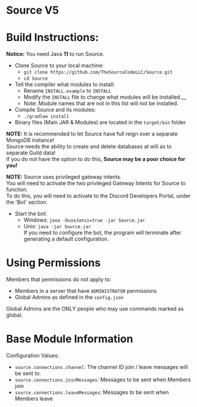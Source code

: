 # Source V5

# Build Instructions:
**Notice:** You need Java **11** to run Source. </br>

* Clone Source to your local machine:
  - `git clone https://github.com/TheSourceCodeLLC/Source.git`
  - `cd Source`
* Tell the compiler what modules to install:
  - Rename `INSTALL.example` to `INSTALL`
  - Modify the `INSTALL` file to change what modules will be installed.__
  - Note: Module names that are not in this list will not be installed.
* Compile Source and its modules:
  - `./gradlew install`
* Binary files (Main JAR & Modules) are located in the `target/bin` folder

**NOTE:** It is recommended to let Source have full reign over a separate MongoDB instance! <br>
Source needs the ability to create and delete databases at will as to separate Guild data! <br>
If you do not have the option to do this, **Source may be a poor choice for you!** <br>

**NOTE:** Source uses privileged gateway intents. <br>
You will need to activate the two privileged Gateway Intents for Source to function. <br>
To do this, you will need to activate to the Discord Developers Portal, under the 'Bot' section. <br>

* Start the bot:
  * Windows: `java -DuseJansi=true -jar Source.jar`
  * Unix: `java -jar Source.jar` </br>
If you need to configure the bot, the program will terminate after generating a default configuration.

# Using Permissions
Members that permissions do not apply to: <br>
-  Members in a server that have `ADMINISTRATOR` permissions
-  Global Admins as defined in the `config.json`

Global Admins are the ONLY people who may use commands marked as global. <br>

# Base Module Information
Configuration Values:
  - `source.connections.channel`: The channel ID join / leave messages will be sent to.
  - `source.connections.joinMessages`: Messages to be sent when Members join
  - `source.connections.leaveMessages`: Messages to be sent when Members leave